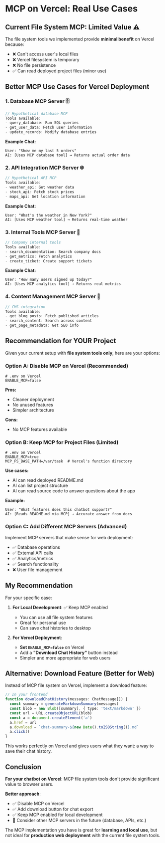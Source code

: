 # MCP on Vercel: Real Use Cases

## Current File System MCP: Limited Value ⚠️

The file system tools we implemented provide **minimal benefit** on Vercel because:
- ❌ Can't access user's local files
- ❌ Vercel filesystem is temporary
- ❌ No file persistence
- ✅ Can read deployed project files (minor use)

## Better MCP Use Cases for Vercel Deployment

### 1. Database MCP Server 🗄️
```typescript
// Hypothetical database MCP
Tools available:
- query_database: Run SQL queries
- get_user_data: Fetch user information
- update_records: Modify database entries
```

**Example Chat:**
```
User: "Show me my last 5 orders"
AI: [Uses MCP database tool] → Returns actual order data
```

### 2. API Integration MCP Server 🌐
```typescript
// Hypothetical API MCP
Tools available:
- weather_api: Get weather data
- stock_api: Fetch stock prices
- maps_api: Get location information
```

**Example Chat:**
```
User: "What's the weather in New York?"
AI: [Uses MCP weather tool] → Returns real-time weather
```

### 3. Internal Tools MCP Server 🔧
```typescript
// Company internal tools
Tools available:
- search_documentation: Search company docs
- get_metrics: Fetch analytics
- create_ticket: Create support tickets
```

**Example Chat:**
```
User: "How many users signed up today?"
AI: [Uses MCP analytics tool] → Returns real metrics
```

### 4. Content Management MCP Server 📝
```typescript
// CMS integration
Tools available:
- get_blog_posts: Fetch published articles
- search_content: Search across content
- get_page_metadata: Get SEO info
```

## Recommendation for YOUR Project

Given your current setup with **file system tools only**, here are your options:

### Option A: Disable MCP on Vercel (Recommended)
```env
# .env on Vercel
ENABLE_MCP=false
```

**Pros:**
- Cleaner deployment
- No unused features
- Simpler architecture

**Cons:**
- No MCP features available

### Option B: Keep MCP for Project Files (Limited)
```env
# .env on Vercel
ENABLE_MCP=true
MCP_FS_BASE_PATH=/var/task  # Vercel's function directory
```

**Use cases:**
- AI can read deployed README.md
- AI can list project structure
- AI can read source code to answer questions about the app

**Example:**
```
User: "What features does this chatbot support?"
AI: [Reads README.md via MCP] → Accurate answer from docs
```

### Option C: Add Different MCP Servers (Advanced)
Implement MCP servers that make sense for web deployment:
- ✅ Database operations
- ✅ External API calls
- ✅ Analytics/metrics
- ✅ Search functionality
- ❌ User file management

## My Recommendation

For your specific case:

1. **For Local Development**: ✅ Keep MCP enabled
   - You can use all file system features
   - Great for personal use
   - Can save chat histories to desktop

2. **For Vercel Deployment**: 
   - **Set `ENABLE_MCP=false`** on Vercel
   - Add a **"Download Chat History"** button instead
   - Simpler and more appropriate for web users

## Alternative: Download Feature (Better for Web)

Instead of MCP file system on Vercel, implement a download feature:

```typescript
// In your frontend
function downloadChatHistory(messages: ChatMessage[]) {
  const summary = generateMarkdownSummary(messages)
  const blob = new Blob([summary], { type: 'text/markdown' })
  const url = URL.createObjectURL(blob)
  const a = document.createElement('a')
  a.href = url
  a.download = `chat-summary-${new Date().toISOString()}.md`
  a.click()
}
```

This works perfectly on Vercel and gives users what they want: a way to save their chat history.

## Conclusion

**For your chatbot on Vercel**: MCP file system tools don't provide significant value to browser users. 

**Better approach**:
- ✅ Disable MCP on Vercel
- ✅ Add download button for chat export
- ✅ Keep MCP enabled for local development
- 🔮 Consider other MCP servers in the future (database, APIs, etc.)

The MCP implementation you have is great for **learning and local use**, but not ideal for **production web deployment** with the current file system tools.

